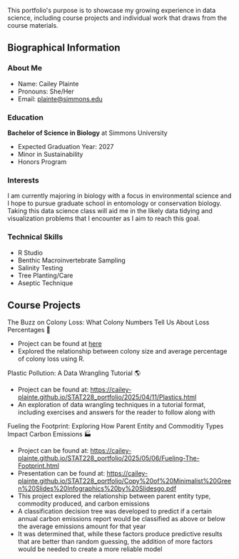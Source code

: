 
This portfolio's purpose is to showcase my growing experience in data science, including course projects and individual work that draws from the course materials.

## Biographical Information

### About Me

- Name: Cailey Plainte
- Pronouns: She/Her
- Email: plainte@simmons.edu

### Education

**Bachelor of Science in Biology** at Simmons University 

- Expected Graduation Year: 2027
- Minor in Sustainability
- Honors Program

### Interests 

I am currently majoring in biology with a focus in environmental science and I hope to pursue graduate school in entomology or conservation biology. Taking this data science class will aid me in the likely data tidying and visualization problems that I encounter as I aim to reach this goal.

### Technical Skills

- R Studio
- Benthic Macroinvertebrate Sampling
- Salinity Testing
- Tree Planting/Care
- Aseptic Technique 

## Course Projects

The Buzz on Colony Loss: What Colony Numbers Tell Us About Loss Percentages 🐝

- Project can be found at [here](https://cailey-plainte.github.io/STAT228_portfolio/2025/03/11/Colony-Loss.html)
- Explored the relationship between colony size and average percentage of colony loss using R. 

Plastic Pollution: A Data Wrangling Tutorial 🌎

- Project can be found at: https://cailey-plainte.github.io/STAT228_portfolio/2025/04/11/Plastics.html 
- An exploration of data wrangling techniques in a tutorial format, including exercises and answers for the reader to follow along with

Fueling the Footprint: Exploring How Parent Entity and Commoditiy Types Impact Carbon Emissions 🏭
- Project can be found at: https://cailey-plainte.github.io/STAT228_portfolio/2025/05/06/Fueling-The-Footprint.html
- Presentation can be found at: https://cailey-plainte.github.io/STAT228_portfolio/Copy%20of%20Minimalist%20Green%20Slides%20Infographics%20by%20Slidesgo.pdf
- This project explored the relationship between parent entity type, commodity produced, and carbon emissions
- A classification decision tree was developed to predict if a certain annual carbon emissions report would be classified as above or below the average emissions amount for that year
- It was determined that, while these factors produce predictive results that are better than random guessing, the addition of more factors would be needed to create a more reliable model
